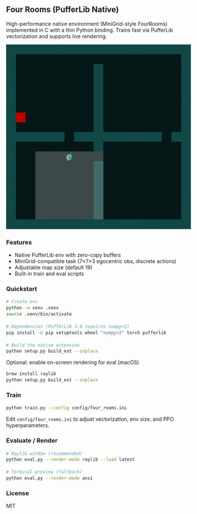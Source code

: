 ## Four Rooms (PufferLib Native)

High-performance native environment (MiniGrid-style FourRooms) implemented in C with a thin Python binding. Trains fast via PufferLib vectorization and supports live rendering.

![Trained agent in FourRooms](assets/env.gif)

### Features
- Native PufferLib env with zero-copy buffers
- MiniGrid-compatible task (7×7×3 egocentric obs, discrete actions)
- Adjustable map size (default 19)
- Built-in train and eval scripts

### Quickstart
```bash
# Create env
python -m venv .venv
source .venv/bin/activate

# Dependencies (PufferLib 3.0 requires numpy<2)
pip install -U pip setuptools wheel "numpy<2" torch pufferlib

# Build the native extension
python setup.py build_ext --inplace
```

Optional: enable on-screen rendering for eval (macOS)
```bash
brew install raylib
python setup.py build_ext --inplace
```

### Train
```bash
python train.py --config config/four_rooms.ini
```
Edit `config/four_rooms.ini` to adjust vectorization, env size, and PPO hyperparameters.

### Evaluate / Render
```bash
# Raylib window (recommended)
python eval.py --render-mode raylib --load latest

# Terminal preview (fallback)
python eval.py --render-mode ansi
```

### License
MIT